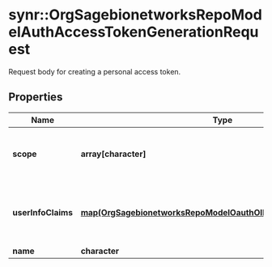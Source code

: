 # synr::OrgSagebionetworksRepoModelAuthAccessTokenGenerationRequest

Request body for creating a personal access token.

## Properties
Name | Type | Description | Notes
------------ | ------------- | ------------- | -------------
**scope** | **array[character]** | The scopes that have been granted to this token | [optional] 
**userInfoClaims** | [**map(OrgSagebionetworksRepoModelOauthOIDCClaimsRequestDetails)**](org.sagebionetworks.repo.model.oauth.OIDCClaimsRequestDetails.md) | The OIDC claims that can be accessed using this token. | [optional] 
**name** | **character** |  | [optional] 



